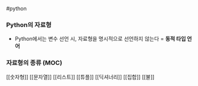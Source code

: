 ---
---
#python 
### Python의 자료형
+ Python에서는 변수 선언 시, 자료형을 명시적으로 선언하지 않는다 = **동적 타입 언어**

### 자료형의 종류 (MOC)
[[숫자형]]
[[문자열]]
[[리스트]]
[[튜플]]
[[딕셔너리]]
[[집합]]
[[불]]
